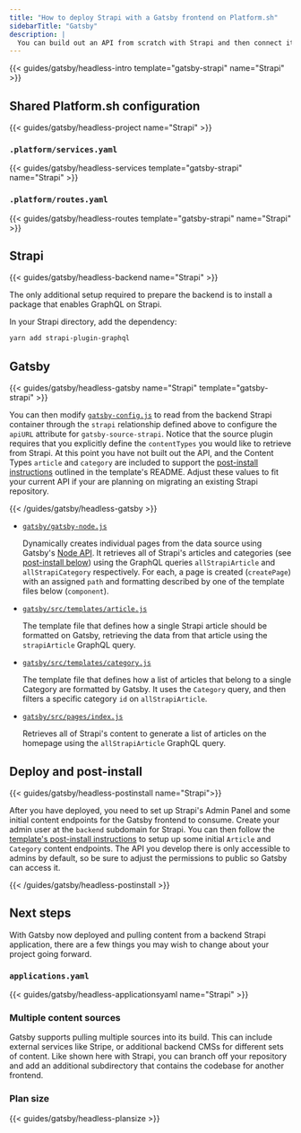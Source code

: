 ```yaml
---
title: "How to deploy Strapi with a Gatsby frontend on Platform.sh"
sidebarTitle: "Gatsby"
description: |
  You can build out an API from scratch with Strapi and then connect its data to a frontend Gatsby app with `gatsby-source-strapi`.
---
```


{{< guides/gatsby/headless-intro template="gatsby-strapi" name="Strapi" >}}

## Shared Platform.sh configuration

{{< guides/gatsby/headless-project name="Strapi" >}}

### `.platform/services.yaml`

{{< guides/gatsby/headless-services template="gatsby-strapi" name="Strapi" >}}

### `.platform/routes.yaml`

{{< guides/gatsby/headless-routes template="gatsby-strapi" name="Strapi" >}}

## Strapi

{{< guides/gatsby/headless-backend name="Strapi" >}}

The only additional setup required to prepare the backend is to install a package that enables GraphQL on Strapi.

In your Strapi directory, add the dependency:

```bash
yarn add strapi-plugin-graphql
```

## Gatsby

{{< guides/gatsby/headless-gatsby name="Strapi" template="gatsby-strapi" >}}

You can then modify [`gatsby-config.js`](https://www.gatsbyjs.com/docs/reference/config-files/gatsby-config/) to read from the backend Strapi container through the `strapi` relationship defined above to configure the `apiURL` attribute for `gatsby-source-strapi`. Notice that the source plugin requires that you explicitly define the `contentTypes` you would like to retrieve from Strapi. At this point you have not built out the API, and the Content Types `article` and `category` are included to support the [post-install instructions](https://github.com/platformsh-templates/gatsby-strapi#user-content-post-install) outlined in the template's README. Adjust these values to fit your current API if your are planning on migrating an existing Strapi repository.

{{< /guides/gatsby/headless-gatsby >}}

- [`gatsby/gatsby-node.js`](https://github.com/platformsh-templates/gatsby-strapi/blob/master/gatsby/gatsby-node.js)

  Dynamically creates individual pages from the data source using Gatsby's [Node API](https://www.gatsbyjs.com/docs/reference/config-files/gatsby-node/). It retrieves all of Strapi's articles and categories (see [post-install below](#deploy-and-post-install)) using the GraphQL queries `allStrapiArticle` and `allStrapiCategory` respectively. For each, a page is created (`createPage`) with an assigned `path` and formatting described by one of the template files below (`component`).

- [`gatsby/src/templates/article.js`](https://github.com/platformsh-templates/gatsby-strapi/blob/master/gatsby/src/templates/article.js)

  The template file that defines how a single Strapi article should be formatted on Gatsby, retrieving the data from that article using the `strapiArticle` GraphQL query.

- [`gatsby/src/templates/category.js`](https://github.com/platformsh-templates/gatsby-strapi/blob/master/gatsby/src/templates/category.js)

  The template file that defines how a list of articles that belong to a single Category are formatted by Gatsby. It uses the `Category` query, and then filters a specific category `id` on `allStrapiArticle`.

- [`gatsby/src/pages/index.js`](https://github.com/platformsh-templates/gatsby-strapi/blob/master/gatsby/src/pages/index.js)

  Retrieves all of Strapi's content to generate a list of articles on the homepage using the `allStrapiArticle` GraphQL query.

## Deploy and post-install

{{< guides/gatsby/headless-postinstall name="Strapi">}}

After you have deployed, you need to set up Strapi's Admin Panel and some initial content endpoints for the Gatsby frontend to consume. Create your admin user at the `backend` subdomain for Strapi. You can then follow the [template's post-install instructions](https://github.com/platformsh-templates/gatsby-strapi#user-content-post-install) to setup up some initial `Article` and `Category` content endpoints. The API you develop there is only accessible to admins by default, so be sure to adjust the permissions to public so Gatsby can access it.

{{< /guides/gatsby/headless-postinstall >}}

## Next steps

With Gatsby now deployed and pulling content from a backend Strapi application, there are a few things you may wish to change about your project going forward.

### `applications.yaml`

{{< guides/gatsby/headless-applicationsyaml name="Strapi" >}}

### Multiple content sources

Gatsby supports pulling multiple sources into its build. This can include external services like Stripe, or additional backend CMSs for different sets of content. Like shown here with Strapi, you can branch off your repository and add an additional subdirectory that contains the codebase for another frontend.

### Plan size

{{< guides/gatsby/headless-plansize >}}

